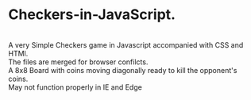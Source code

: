 # Checkers-in-JavaScript.
<br>
A very Simple Checkers game in Javascript accompanied with CSS and HTMl.<br>
The files are merged for browser confilcts.<br>
A 8x8 Board with coins moving diagonally ready to kill the opponent's coins.<br>
May not function properly in IE and Edge 
